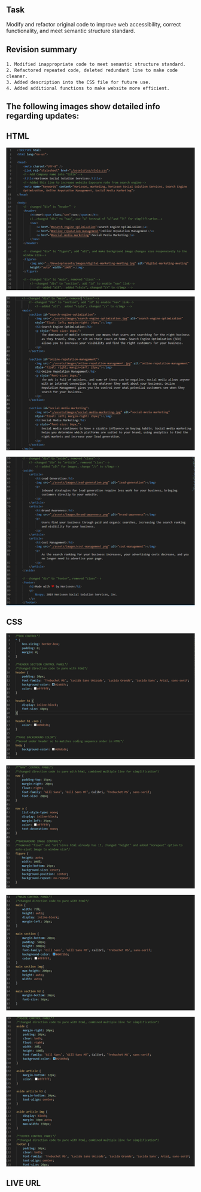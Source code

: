 ## Task

Modify and refactor original code to improve web accessibility, correct functionality, and meet semantic structure standard. 

## Revision summary

```
1. Modified inappropriate code to meet semantic structure standard. 
2. Refactored repeated code, deleted redundant line to make code cleaner.
3. Added description into the CSS file for future use.
4. Added additional functions to make website more efficient.
```

## The following images show detailed info regarding updates:

## HTML

![Screenshot](./assets/images/Capture01.PNG)

![Screenshot](./assets/images/Capture02.PNG)

![Screenshot](./assets/images/Capture03.PNG)


## CSS

![Screenshot](./assets/images/Capture04.PNG)

![Screenshot](./assets/images/Capture05.PNG)

![Screenshot](./assets/images/Capture06.PNG)

![Screenshot](./assets/images/Capture07.PNG)


## LIVE URL
